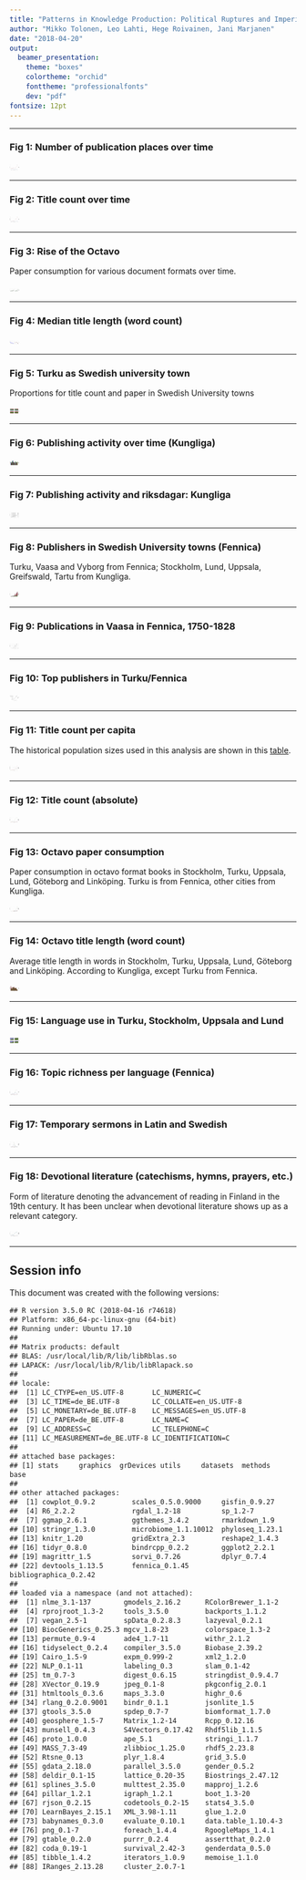```yaml
---
title: "Patterns in Knowledge Production: Political Ruptures and Imperial Dynamics Shaping Public Discourse in Sweden and Finland, 1640–1828"
author: "Mikko Tolonen, Leo Lahti, Hege Roivainen, Jani Marjanen"
date: "2018-04-20"
output: 
  beamer_presentation:
    theme: "boxes"
    colortheme: "orchid"
    fonttheme: "professionalfonts"
    dev: "pdf"
fontsize: 12pt
---
```







---


### Fig 1: Number of publication places over time

<img src="20170201_manuscript/Figure_1-1.png" title="plot of chunk Figure_1" alt="plot of chunk Figure_1" width="17cm" />

---


### Fig 2: Title count over time

<img src="20170201_manuscript/Figure_2-1.png" title="plot of chunk Figure_2" alt="plot of chunk Figure_2" width="17cm" />

---

### Fig 3: Rise of the Octavo

Paper consumption for various document formats over time.



<img src="20170201_manuscript/Figure_3-1.png" title="plot of chunk Figure_3" alt="plot of chunk Figure_3" width="17cm" />



---


### Fig 4: Median title length (word count)

<img src="20170201_manuscript/Figure_4-1.png" title="plot of chunk Figure_4" alt="plot of chunk Figure_4" width="17cm" />

---


### Fig 5: Turku as Swedish university town

Proportions for title count and paper in Swedish University towns
 


<img src="20170201_manuscript/Figure_5-1.png" title="plot of chunk Figure_5" alt="plot of chunk Figure_5" width="17cm" />

---

### Fig 6: Publishing activity over time (Kungliga)

<img src="20170201_manuscript/Figure_6-1.png" title="plot of chunk Figure_6" alt="plot of chunk Figure_6" width="17cm" />

---


### Fig 7: Publishing activity and riksdagar: Kungliga

<img src="20170201_manuscript/Figure_7-1.png" title="plot of chunk Figure_7" alt="plot of chunk Figure_7" width="17cm" />

---


### Fig 8: Publishers in Swedish University towns (Fennica)

Turku, Vaasa and Vyborg from Fennica; Stockholm, Lund, Uppsala, Greifswald, Tartu from Kungliga.

<img src="20170201_manuscript/Figure_8-1.png" title="plot of chunk Figure_8" alt="plot of chunk Figure_8" width="17cm" />

---



### Fig 9: Publications in Vaasa in Fennica, 1750-1828


<img src="20170201_manuscript/Figure_9-1.png" title="plot of chunk Figure_9" alt="plot of chunk Figure_9" width="17cm" />


---


### Fig 10: Top publishers in Turku/Fennica

<img src="20170201_manuscript/Figure_10-1.png" title="plot of chunk Figure_10" alt="plot of chunk Figure_10" width="17cm" />

---



### Fig 11: Title count per capita

The historical population sizes used in this analysis are shown in this [table](https://github.com/COMHIS/bibliographica/blob/master/inst/extdata/population_sizes_in_cities.csv).

<img src="20170201_manuscript/Figure_11-1.png" title="plot of chunk Figure_11" alt="plot of chunk Figure_11" width="17cm" />

---



### Fig 12: Title count (absolute)

<img src="20170201_manuscript/Figure_12-1.png" title="plot of chunk Figure_12" alt="plot of chunk Figure_12" width="17cm" />

---




### Fig 13: Octavo paper consumption

Paper consumption in octavo format books in Stockholm, Turku, Uppsala,
Lund, Göteborg and Linköping. Turku is from Fennica, other cities from
Kungliga.

<img src="20170201_manuscript/Figure_13-1.png" title="plot of chunk Figure_13" alt="plot of chunk Figure_13" width="17cm" />


---


### Fig 14: Octavo title length (word count)

Average title length in words in Stockholm, Turku, Uppsala, Lund, Göteborg and Linköping. According to Kungliga, except Turku from Fennica. 

<img src="20170201_manuscript/Figure_14-1.png" title="plot of chunk Figure_14" alt="plot of chunk Figure_14" width="17cm" />

---


### Fig 15: Language use in Turku, Stockholm, Uppsala and Lund




<img src="20170201_manuscript/Figure_15-1.png" title="plot of chunk Figure_15" alt="plot of chunk Figure_15" width="17cm" />

---


### Fig 16: Topic richness per language (Fennica)

<img src="20170201_manuscript/Figure_16-1.png" title="plot of chunk Figure_16" alt="plot of chunk Figure_16" width="17cm" />

---


### Fig 17: Temporary sermons in Latin and Swedish

<img src="20170201_manuscript/Figure_17-1.png" title="plot of chunk Figure_17" alt="plot of chunk Figure_17" width="17cm" />

---


### Fig 18: Devotional literature (catechisms, hymns, prayers, etc.) 

Form of literature denoting the advancement of reading in Finland in the 19th century. It has been unclear when devotional literature  shows up as a relevant category.

<img src="20170201_manuscript/Figure_18-1.png" title="plot of chunk Figure_18" alt="plot of chunk Figure_18" width="17cm" />

---



## Session info

This document was created with the following versions:


```
## R version 3.5.0 RC (2018-04-16 r74618)
## Platform: x86_64-pc-linux-gnu (64-bit)
## Running under: Ubuntu 17.10
## 
## Matrix products: default
## BLAS: /usr/local/lib/R/lib/libRblas.so
## LAPACK: /usr/local/lib/R/lib/libRlapack.so
## 
## locale:
##  [1] LC_CTYPE=en_US.UTF-8       LC_NUMERIC=C              
##  [3] LC_TIME=de_BE.UTF-8        LC_COLLATE=en_US.UTF-8    
##  [5] LC_MONETARY=de_BE.UTF-8    LC_MESSAGES=en_US.UTF-8   
##  [7] LC_PAPER=de_BE.UTF-8       LC_NAME=C                 
##  [9] LC_ADDRESS=C               LC_TELEPHONE=C            
## [11] LC_MEASUREMENT=de_BE.UTF-8 LC_IDENTIFICATION=C       
## 
## attached base packages:
## [1] stats     graphics  grDevices utils     datasets  methods   base     
## 
## other attached packages:
##  [1] cowplot_0.9.2         scales_0.5.0.9000     gisfin_0.9.27        
##  [4] R6_2.2.2              rgdal_1.2-18          sp_1.2-7             
##  [7] ggmap_2.6.1           ggthemes_3.4.2        rmarkdown_1.9        
## [10] stringr_1.3.0         microbiome_1.1.10012  phyloseq_1.23.1      
## [13] knitr_1.20            gridExtra_2.3         reshape2_1.4.3       
## [16] tidyr_0.8.0           bindrcpp_0.2.2        ggplot2_2.2.1        
## [19] magrittr_1.5          sorvi_0.7.26          dplyr_0.7.4          
## [22] devtools_1.13.5       fennica_0.1.45        bibliographica_0.2.42
## 
## loaded via a namespace (and not attached):
##  [1] nlme_3.1-137        gmodels_2.16.2      RColorBrewer_1.1-2 
##  [4] rprojroot_1.3-2     tools_3.5.0         backports_1.1.2    
##  [7] vegan_2.5-1         spData_0.2.8.3      lazyeval_0.2.1     
## [10] BiocGenerics_0.25.3 mgcv_1.8-23         colorspace_1.3-2   
## [13] permute_0.9-4       ade4_1.7-11         withr_2.1.2        
## [16] tidyselect_0.2.4    compiler_3.5.0      Biobase_2.39.2     
## [19] Cairo_1.5-9         expm_0.999-2        xml2_1.2.0         
## [22] NLP_0.1-11          labeling_0.3        slam_0.1-42        
## [25] tm_0.7-3            digest_0.6.15       stringdist_0.9.4.7 
## [28] XVector_0.19.9      jpeg_0.1-8          pkgconfig_2.0.1    
## [31] htmltools_0.3.6     maps_3.3.0          highr_0.6          
## [34] rlang_0.2.0.9001    bindr_0.1.1         jsonlite_1.5       
## [37] gtools_3.5.0        spdep_0.7-7         biomformat_1.7.0   
## [40] geosphere_1.5-7     Matrix_1.2-14       Rcpp_0.12.16       
## [43] munsell_0.4.3       S4Vectors_0.17.42   Rhdf5lib_1.1.5     
## [46] proto_1.0.0         ape_5.1             stringi_1.1.7      
## [49] MASS_7.3-49         zlibbioc_1.25.0     rhdf5_2.23.8       
## [52] Rtsne_0.13          plyr_1.8.4          grid_3.5.0         
## [55] gdata_2.18.0        parallel_3.5.0      gender_0.5.2       
## [58] deldir_0.1-15       lattice_0.20-35     Biostrings_2.47.12 
## [61] splines_3.5.0       multtest_2.35.0     mapproj_1.2.6      
## [64] pillar_1.2.1        igraph_1.2.1        boot_1.3-20        
## [67] rjson_0.2.15        codetools_0.2-15    stats4_3.5.0       
## [70] LearnBayes_2.15.1   XML_3.98-1.11       glue_1.2.0         
## [73] babynames_0.3.0     evaluate_0.10.1     data.table_1.10.4-3
## [76] png_0.1-7           foreach_1.4.4       RgoogleMaps_1.4.1  
## [79] gtable_0.2.0        purrr_0.2.4         assertthat_0.2.0   
## [82] coda_0.19-1         survival_2.42-3     genderdata_0.5.0   
## [85] tibble_1.4.2        iterators_1.0.9     memoise_1.1.0      
## [88] IRanges_2.13.28     cluster_2.0.7-1
```






